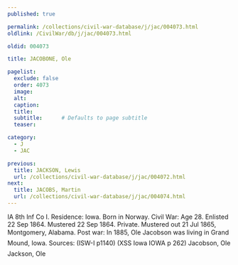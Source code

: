```yaml
---
published: true

permalink: /collections/civil-war-database/j/jac/004073.html
oldlink: /CivilWar/db/j/jac/004073.html

oldid: 004073

title: JACOBONE, Ole

pagelist:
  exclude: false
  order: 4073
  image: 
  alt:
  caption:
  title:
  subtitle:      # Defaults to page subtitle
  teaser:

category: 
  - J 
  - JAC

previous:
  title: JACKSON, Lewis
  url: /collections/civil-war-database/j/jac/004072.html  
next:
  title: JACOBS, Martin
  url: /collections/civil-war-database/j/jac/004074.html   
---
```

IA 8th Inf Co I. Residence: Iowa. Born in Norway. Civil War: Age 28. Enlisted 22 Sep 1864. Mustered 22 Sep 1864. Private. Mustered out 21 Jul 1865, Montgomery, Alabama. Post war: In 1885, &#147;Ole Jacobson&#148; was living in Grand Mound, Iowa. Sources: (ISW-I p1140) (XSS Iowa IOWA p 262) &#147;Jacobson, Ole&#148; &#147;Jackson, Ole&#148;
